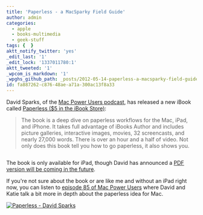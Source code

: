 ```yaml
---
title: 'Paperless - a MacSparky Field Guide'
author: admin
categories:
  - apple
  - books-multimedia
  - geek-stuff
tags: {  }
aktt_notify_twitter: 'yes'
_edit_last: '1'
_edit_lock: '1337011780:1'
aktt_tweeted: '1'
_wpcom_is_markdown: '1'
_wpghs_github_path: _posts/2012-05-14-paperless-a-macsparky-field-guide.md
id: fa887262-c876-48ae-a71a-300ac13f8a33
---
```

<p>David Sparks, of the <a href="http://5by5.tv/mpu">Mac Power Users podcast</a>, has released a new iBook called <a href="http://click.linksynergy.com/fs-bin/stat?id=6PFrOqNV4B8&offerid=146261&type=3&subid=0&tmpid=1826&RD_PARM1=http%253A%252F%252Fitunes.apple.com%252Fca%252Fbook%252Fpaperless%252Fid520393162%253Fmt%253D11%2526uo%253D4%2526partnerId%253D30" target="itunes_store">Paperless ($5 in the iBook Store)</a>:</p>
<blockquote><p>
  The book is a deep dive on paperless workflows for the Mac, iPad, and iPhone. It takes full advantage of iBooks Author and includes picture galleries, interactive images, movies, 32 screencasts, and nearly 27,000 words. There is over an hour and a half of video. Not only does this book tell you how to go paperless, it also shows you.
</p></blockquote>
<p><img src="https://chrisenns.com/wp-content/uploads/2012/05/Paperless-A-MacSparky-Field-Guide.jpg" alt="" title="Paperless - A MacSparky Field Guide" class="aligncenter size-full wp-image-20399" /></p>
<p>The book is only available for iPad, though David has announced a <a href="http://www.macsparky.com/blog/2012/5/11/paperless-update.html">PDF version will be coming in the future</a>.</p>
<p>If you're not sure about the book or are like me and without an iPad right now, you can listen to <a href="http://5by5.tv/mpu/85">episode 85 of Mac Power Users</a> where David and Katie talk a bit more in depth about the paperless idea for Mac.</p>
<p><a href="http://click.linksynergy.com/fs-bin/stat?id=6PFrOqNV4B8&offerid=146261&type=3&subid=0&tmpid=1826&RD_PARM1=http%253A%252F%252Fitunes.apple.com%252Fca%252Fbook%252Fpaperless%252Fid520393162%253Fmt%253D11%2526uo%253D4%2526partnerId%253D30" target="itunes_store"><img src="http://r.mzstatic.com/images/web/linkmaker/badge_bookstore-lrg.gif" alt="Paperless - David Sparks" style="border: 0;"/></a></p>
